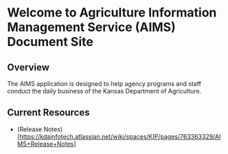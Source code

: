 # Welcome to Agriculture Information Management Service (AIMS) Document Site

## Overview
The AIMS application is designed to help agency programs and staff conduct the daily business of the Kansas Department of Agriculture.

## Current Resources

- (Release Notes)[https://kdainfotech.atlassian.net/wiki/spaces/KIP/pages/763363329/AIMS+Release+Notes]
